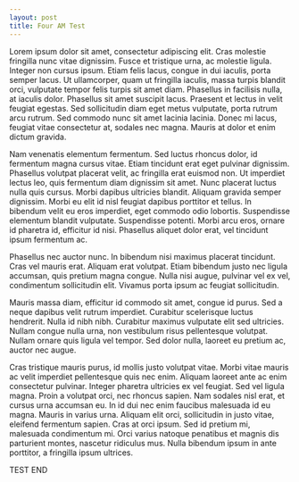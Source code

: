 ```yaml
---
layout: post
title: Four AM Test
---
```


Lorem ipsum dolor sit amet, consectetur adipiscing elit. Cras molestie fringilla nunc vitae dignissim. Fusce et tristique urna, ac molestie ligula. Integer non cursus ipsum. Etiam felis lacus, congue in dui iaculis, porta semper lacus. Ut ullamcorper, quam ut fringilla iaculis, massa turpis blandit orci, vulputate tempor felis turpis sit amet diam. Phasellus in facilisis nulla, at iaculis dolor. Phasellus sit amet suscipit lacus. Praesent et lectus in velit feugiat egestas. Sed sollicitudin diam eget metus vulputate, porta rutrum arcu rutrum. Sed commodo nunc sit amet lacinia lacinia. Donec mi lacus, feugiat vitae consectetur at, sodales nec magna. Mauris at dolor et enim dictum gravida.

Nam venenatis elementum fermentum. Sed luctus rhoncus dolor, id fermentum magna cursus vitae. Etiam tincidunt erat eget pulvinar dignissim. Phasellus volutpat placerat velit, ac fringilla erat euismod non. Ut imperdiet lectus leo, quis fermentum diam dignissim sit amet. Nunc placerat luctus nulla quis cursus. Morbi dapibus ultricies blandit. Aliquam gravida semper dignissim. Morbi eu elit id nisl feugiat dapibus porttitor et tellus. In bibendum velit eu eros imperdiet, eget commodo odio lobortis. Suspendisse elementum blandit vulputate. Suspendisse potenti. Morbi arcu eros, ornare id pharetra id, efficitur id nisi. Phasellus aliquet dolor erat, vel tincidunt ipsum fermentum ac.

Phasellus nec auctor nunc. In bibendum nisi maximus placerat tincidunt. Cras vel mauris erat. Aliquam erat volutpat. Etiam bibendum justo nec ligula accumsan, quis pretium magna congue. Nulla nisi augue, pulvinar vel ex vel, condimentum sollicitudin elit. Vivamus porta ipsum ac feugiat sollicitudin.

Mauris massa diam, efficitur id commodo sit amet, congue id purus. Sed a neque dapibus velit rutrum imperdiet. Curabitur scelerisque luctus hendrerit. Nulla id nibh nibh. Curabitur maximus vulputate elit sed ultricies. Nullam congue nulla urna, non vestibulum risus pellentesque volutpat. Nullam ornare quis ligula vel tempor. Sed dolor nulla, laoreet eu pretium ac, auctor nec augue.

Cras tristique mauris purus, id mollis justo volutpat vitae. Morbi vitae mauris ac velit imperdiet pellentesque quis nec enim. Aliquam laoreet ante ac enim consectetur pulvinar. Integer pharetra ultricies ex vel feugiat. Sed vel ligula magna. Proin a volutpat orci, nec rhoncus sapien. Nam sodales nisl erat, et cursus urna accumsan eu. In id dui nec enim faucibus malesuada id eu magna. Mauris in varius urna. Aliquam elit orci, sollicitudin in justo vitae, eleifend fermentum sapien. Cras at orci ipsum. Sed id pretium mi, malesuada condimentum mi. Orci varius natoque penatibus et magnis dis parturient montes, nascetur ridiculus mus. Nulla bibendum ipsum in ante porttitor, a fringilla ipsum ultrices.

TEST END
